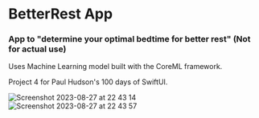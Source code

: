 # BetterRest App
### App to "determine your optimal bedtime for better rest" (Not for actual use)

Uses Machine Learning model built with the CoreML framework. 

Project 4 for Paul Hudson's 100 days of SwiftUI.

![Screenshot 2023-08-27 at 22 43 14](https://github.com/lyuhiroyama/BetterRest-App/assets/98152295/5df291de-b21b-4f2f-9082-75858af8a22f)  ![Screenshot 2023-08-27 at 22 43 57](https://github.com/lyuhiroyama/BetterRest-App/assets/98152295/b01e31a7-08f1-480b-bfc1-708c88e7f945)
